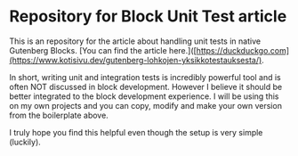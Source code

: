 # Repository for Block Unit Test article

This is an repository for the article about handling unit tests in native Gutenberg Blocks. [You can find the article here.]([https://duckduckgo.com](https://www.kotisivu.dev/gutenberg-lohkojen-yksikkotestauksesta/).

In short, writing unit and integration tests is incredibly powerful tool and is often NOT discussed in block development. However I believe it should be better integrated to the block development experience. I will be using this on my own projects and you can copy, modify and make your own version from the boilerplate above.

I truly hope you find this helpful even though the setup is very simple (luckily).
